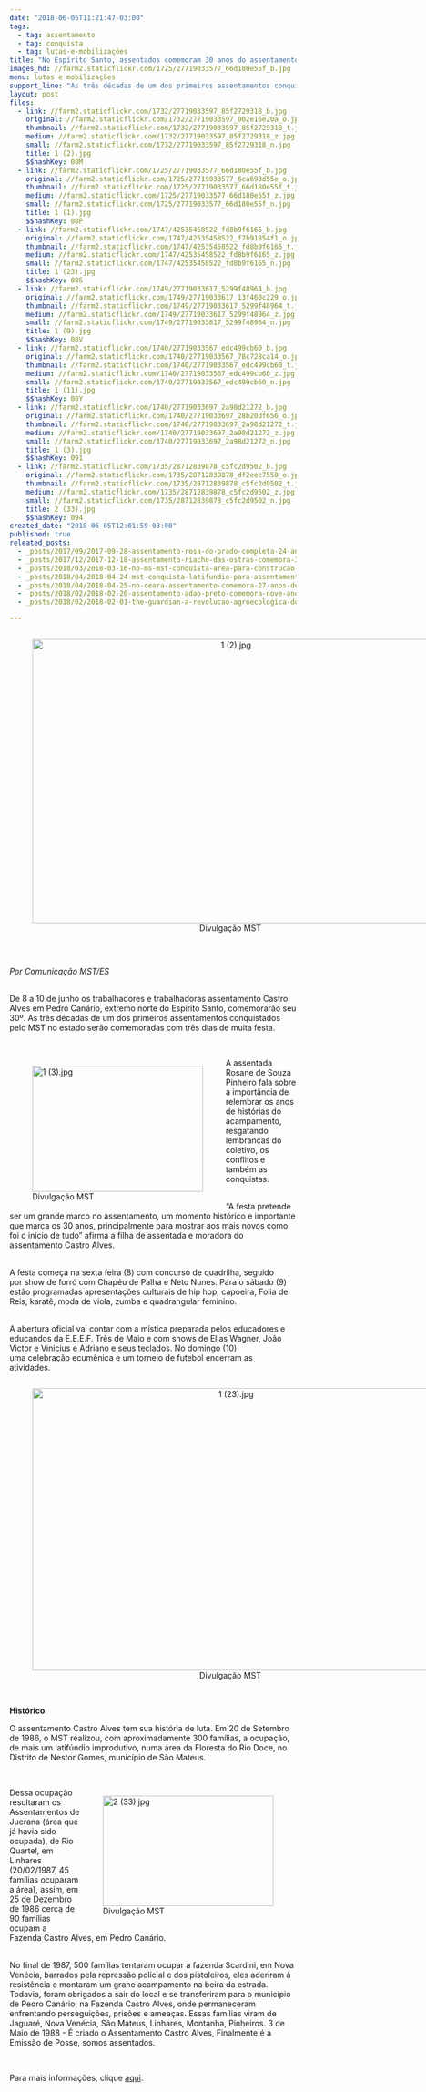 ```yaml
---
date: "2018-06-05T11:21:47-03:00"
tags:
  - tag: assentamento
  - tag: conquista
  - tag: lutas-e-mobilizações
title: "No Espírito Santo, assentados comemoram 30 anos do assentamento Castro Alves"
images_hd: //farm2.staticflickr.com/1725/27719033577_66d180e55f_b.jpg
menu: lutas e mobilizações
support_line: "As três décadas de um dos primeiros assentamentos conquistados pelo MST no estado serão comemoradas com três dias de muita festa\n\n"
layout: post
files:
  - link: //farm2.staticflickr.com/1732/27719033597_85f2729318_b.jpg
    original: //farm2.staticflickr.com/1732/27719033597_002e16e20a_o.jpg
    thumbnail: //farm2.staticflickr.com/1732/27719033597_85f2729318_t.jpg
    medium: //farm2.staticflickr.com/1732/27719033597_85f2729318_z.jpg
    small: //farm2.staticflickr.com/1732/27719033597_85f2729318_n.jpg
    title: 1 (2).jpg
    $$hashKey: 08M
  - link: //farm2.staticflickr.com/1725/27719033577_66d180e55f_b.jpg
    original: //farm2.staticflickr.com/1725/27719033577_6ca693d55e_o.jpg
    thumbnail: //farm2.staticflickr.com/1725/27719033577_66d180e55f_t.jpg
    medium: //farm2.staticflickr.com/1725/27719033577_66d180e55f_z.jpg
    small: //farm2.staticflickr.com/1725/27719033577_66d180e55f_n.jpg
    title: 1 (1).jpg
    $$hashKey: 08P
  - link: //farm2.staticflickr.com/1747/42535458522_fd8b9f6165_b.jpg
    original: //farm2.staticflickr.com/1747/42535458522_f7b91854f1_o.jpg
    thumbnail: //farm2.staticflickr.com/1747/42535458522_fd8b9f6165_t.jpg
    medium: //farm2.staticflickr.com/1747/42535458522_fd8b9f6165_z.jpg
    small: //farm2.staticflickr.com/1747/42535458522_fd8b9f6165_n.jpg
    title: 1 (23).jpg
    $$hashKey: 08S
  - link: //farm2.staticflickr.com/1749/27719033617_5299f48964_b.jpg
    original: //farm2.staticflickr.com/1749/27719033617_13f460c229_o.jpg
    thumbnail: //farm2.staticflickr.com/1749/27719033617_5299f48964_t.jpg
    medium: //farm2.staticflickr.com/1749/27719033617_5299f48964_z.jpg
    small: //farm2.staticflickr.com/1749/27719033617_5299f48964_n.jpg
    title: 1 (9).jpg
    $$hashKey: 08V
  - link: //farm2.staticflickr.com/1740/27719033567_edc499cb60_b.jpg
    original: //farm2.staticflickr.com/1740/27719033567_78c728ca14_o.jpg
    thumbnail: //farm2.staticflickr.com/1740/27719033567_edc499cb60_t.jpg
    medium: //farm2.staticflickr.com/1740/27719033567_edc499cb60_z.jpg
    small: //farm2.staticflickr.com/1740/27719033567_edc499cb60_n.jpg
    title: 1 (11).jpg
    $$hashKey: 08Y
  - link: //farm2.staticflickr.com/1740/27719033697_2a98d21272_b.jpg
    original: //farm2.staticflickr.com/1740/27719033697_28b20df656_o.jpg
    thumbnail: //farm2.staticflickr.com/1740/27719033697_2a98d21272_t.jpg
    medium: //farm2.staticflickr.com/1740/27719033697_2a98d21272_z.jpg
    small: //farm2.staticflickr.com/1740/27719033697_2a98d21272_n.jpg
    title: 1 (3).jpg
    $$hashKey: 091
  - link: //farm2.staticflickr.com/1735/28712839878_c5fc2d9502_b.jpg
    original: //farm2.staticflickr.com/1735/28712839878_df2eec7550_o.jpg
    thumbnail: //farm2.staticflickr.com/1735/28712839878_c5fc2d9502_t.jpg
    medium: //farm2.staticflickr.com/1735/28712839878_c5fc2d9502_z.jpg
    small: //farm2.staticflickr.com/1735/28712839878_c5fc2d9502_n.jpg
    title: 2 (33).jpg
    $$hashKey: 094
created_date: "2018-06-05T12:01:59-03:00"
published: true
releated_posts:
  - _posts/2017/09/2017-09-28-assentamento-rosa-do-prado-completa-24-anos-de-lutas-resistencia-e-conquistas.md
  - _posts/2017/12/2017-12-18-assentamento-riacho-das-ostras-comemora-30-anos-de-luta.md
  - _posts/2018/03/2018-03-16-no-ms-mst-conquista-area-para-construcao-de-assentamento.md
  - _posts/2018/04/2018-04-24-mst-conquista-latifundio-para-assentamento-no-vale-do-paraiba-paulista.md
  - _posts/2018/04/2018-04-25-no-ceara-assentamento-comemora-27-anos-de-luta-pela-terra.md
  - _posts/2018/02/2018-02-20-assentamento-adao-preto-comemora-nove-anos-de-luta-e-resistencia-no-extremo-sul-da-bahia.md
  - _posts/2018/02/2018-02-01-the-guardian-a-revolucao-agroecologica-do-mst.md

---
```

<div style="text-align:center">
<figure class="image" style="display:inline-block"><img alt="1 (2).jpg" height="499" src="//farm2.staticflickr.com/1732/27719033597_85f2729318_b.jpg" width="700" />
<figcaption>Divulga&ccedil;&atilde;o MST&nbsp;</figcaption>
</figure>
</div>

<p>&nbsp;</p>

<p><em>Por Comunica&ccedil;&atilde;o MST/ES</em></p>

<p><br />
De 8 a 10 de junho os trabalhadores e trabalhadoras assentamento Castro Alves em Pedro Can&aacute;rio, extremo norte do Espirito Santo, comemorar&atilde;o seu 30&ordm;. As tr&ecirc;s d&eacute;cadas de um dos primeiros assentamentos conquistados pelo MST&nbsp;no estado&nbsp;ser&atilde;o comemoradas com tr&ecirc;s dias de muita festa.</p>

<p>&nbsp;</p>

<figure class="image" style="float:left"><img alt="1 (3).jpg" height="221" src="//farm2.staticflickr.com/1740/27719033697_2a98d21272_b.jpg" width="300" />
<figcaption>Divulga&ccedil;&atilde;o MST&nbsp;</figcaption>
</figure>

<p>A assentada Rosane de Souza Pinheiro fala sobre a import&acirc;ncia de relembrar os anos de&nbsp;hist&oacute;rias do acampamento, resgatando lembran&ccedil;as do coletivo, os conflitos e tamb&eacute;m as conquistas.</p>

<p><br />
&ldquo;A festa pretende ser um grande marco no assentamento, um momento hist&oacute;rico e importante que marca os 30 anos, principalmente para mostrar aos mais novos como foi o in&iacute;cio de tudo&rdquo; afirma a filha de assentada e moradora do assentamento Castro Alves.</p>

<p><br />
A festa come&ccedil;a na sexta feira (8) com concurso de quadrilha, seguido por&nbsp;show de forr&oacute; com Chap&eacute;u de Palha e Neto Nunes. Para o&nbsp;s&aacute;bado (9) est&atilde;o programadas&nbsp;apresenta&ccedil;&otilde;es culturais de hip hop, capoeira, Folia de Reis, karat&ecirc;, moda de viola, zumba e&nbsp;quadrangular feminino.&nbsp;</p>

<p><br />
A abertura oficial vai contar com a&nbsp;m&iacute;stica preparada pelos educadores e educandos da E.E.E.F. Tr&ecirc;s de Maio e com&nbsp;shows de Elias Wagner, Jo&atilde;o Victor e Vinicius e Adriano e seus teclados. No domingo (10) uma&nbsp;celebra&ccedil;&atilde;o ecum&ecirc;nica e um torneio de futebol encerram&nbsp;as atividades.&nbsp;</p>

<div style="text-align:center">
<figure class="image" style="display:inline-block"><img alt="1 (23).jpg" height="496" src="//farm2.staticflickr.com/1747/42535458522_fd8b9f6165_b.jpg" width="700" />
<figcaption>Divulga&ccedil;&atilde;o MST&nbsp;</figcaption>
</figure>
</div>

<p><br />
<strong>Hist&oacute;rico&nbsp;</strong></p>

<p>O assentamento Castro Alves tem sua hist&oacute;ria de luta. Em 20 de Setembro de 1986, o MST realizou, com aproximadamente 300 fam&iacute;lias, a ocupa&ccedil;&atilde;o, de mais um latif&uacute;ndio improdutivo, numa &aacute;rea da Floresta do Rio Doce, no Distrito de Nestor Gomes, munic&iacute;pio de S&atilde;o Mateus.</p>

<p>&nbsp;</p>

<figure class="image" style="float:right"><img alt="2 (33).jpg" height="194" src="//farm2.staticflickr.com/1735/28712839878_c5fc2d9502_b.jpg" width="300" />
<figcaption>Divulga&ccedil;&atilde;o MST&nbsp;</figcaption>
</figure>

<p>Dessa ocupa&ccedil;&atilde;o resultaram os Assentamentos de Juerana (&aacute;rea que j&aacute; havia sido ocupada), de Rio Quartel, em Linhares (20/02/1987, 45 fam&iacute;lias ocuparam a &aacute;rea), assim, em 25 de Dezembro de 1986 cerca de 90 fam&iacute;lias ocupam a Fazenda Castro Alves, em Pedro Can&aacute;rio.</p>

<p><br />
No final de 1987, 500 fam&iacute;lias tentaram ocupar a fazenda Scardini, em Nova Ven&eacute;cia, barrados pela repress&atilde;o policial e dos pistoleiros, eles aderiram &agrave; resist&ecirc;ncia e montaram um grane acampamento na beira da estrada. Todavia, foram obrigados a sair do local e se transferiram para o munic&iacute;pio de Pedro Can&aacute;rio, na Fazenda Castro Alves, onde permaneceram enfrentando persegui&ccedil;&otilde;es, pris&otilde;es e amea&ccedil;as. Essas fam&iacute;lias viram de Jaguar&eacute;, Nova Ven&eacute;cia, S&atilde;o Mateus, Linhares, Montanha, Pinheiros. 3 de Maio de 1988 - &Eacute; criado o Assentamento Castro Alves, Finalmente &eacute; a Emiss&atilde;o de Posse, somos assentados.</p>

<p>&nbsp;</p>

<p>Para mais informa&ccedil;&otilde;es, clique <a href="https://www.facebook.com/pg/assentamentoca/events/">aqui</a>.&nbsp;</p>
